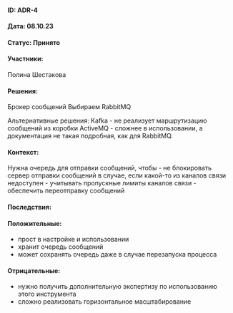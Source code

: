 #### ID: ADR-4

#### Дата: 08.10.23

#### Статус: Принято

#### Участники:
Полина Шестакова

#### Решения:
Брокер сообщений
Выбираем RabbitMQ

Альтернативные решения: 
Kafka - не реализует маршрутизацию сообщений из коробки
ActiveMQ - сложнее в использовании, а документация не такая подробная, как для RabbitMQ.

#### Контекст:
Нужна очередь для отправки сообщений, чтобы 
    - не блокировать сервер отправки сообщений в случае, если какой-то из каналов связи недоступен
    - учитывать пропускные лимиты каналов связи
    - обеспечить переотправку сообщений

#### Последствия:

#### Положительные:
* прост в настройке и использовании
* хранит очередь сообщений
* может сохранять очередь даже в случае перезапуска процесса

#### Отрицательные:
* нужно получить дополнительную экспертизу по использованию этого инструмента
* сложно реализовать горизонтальное масштабирование
